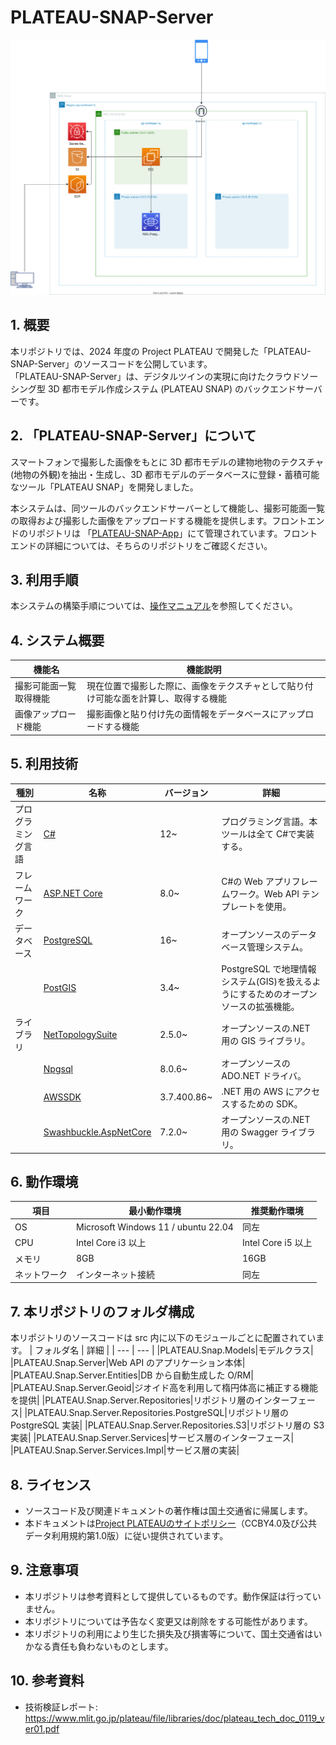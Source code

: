 # PLATEAU-SNAP-Server
![アーキテクチャ](./docs/images/architectur.drawio.svg)

## 1. 概要

本リポジトリでは、2024 年度の Project PLATEAU で開発した「PLATEAU-SNAP-Server」のソースコードを公開しています。  
「PLATEAU-SNAP-Server」は、デジタルツインの実現に向けたクラウドソーシング型 3D 都市モデル作成システム (PLATEAU SNAP) のバックエンドサーバーです。

## 2. 「PLATEAU-SNAP-Server」について

スマートフォンで撮影した画像をもとに 3D 都市モデルの建物地物のテクスチャ(地物の外観)を抽出・生成し、3D 都市モデルのデータベースに登録・蓄積可能なツール「PLATEAU SNAP」を開発しました。

本システムは、同ツールのバックエンドサーバーとして機能し、撮影可能面一覧の取得および撮影した画像をアップロードする機能を提供します。フロントエンドのリポジトリは 「[PLATEAU-SNAP-App](https://github.com/Project-PLATEAU/PLATEAU-SNAP-App)」にて管理されています。フロントエンドの詳細については、そちらのリポジトリをご確認ください。

## 3. 利用手順

本システムの構築手順については、[操作マニュアル](https://project-plateau.github.io/PLATEAU-SNAP-Server/index.html)を参照してください。

## 4. システム概要

| 機能名                 | 機能説明                                                                             |
| ---------------------- | ------------------------------------------------------------------------------------ |
| 撮影可能面一覧取得機能 | 現在位置で撮影した際に、画像をテクスチャとして貼り付け可能な面を計算し、取得する機能 |
| 画像アップロード機能   | 撮影画像と貼り付け先の面情報をデータベースにアップロードする機能                     |

## 5. 利用技術

| 種別               | 名称                                                                                | バージョン  | 詳細                                                                                 |
| ------------------ | ----------------------------------------------------------------------------------- | ----------- | ------------------------------------------------------------------------------------ |
| プログラミング言語 | [C#](https://learn.microsoft.com/ja-jp/dotnet/csharp/)                              | 12~         | プログラミング言語。本ツールは全て C#で実装する。                                    |
| フレームワーク     | [ASP.NET Core](https://learn.microsoft.com/ja-jp/aspnet/core/?view=aspnetcore-8.0)  | 8.0~        | C#の Web アプリフレームワーク。Web API テンプレートを使用。                          |
| データベース       | [PostgreSQL](https://GitHub.com/postgres)                                           | 16~         | オープンソースのデータベース管理システム。                                           |
|                    | [PostGIS](https://GitHub.com/postgis)                                               | 3.4~        | PostgreSQL で地理情報システム(GIS)を扱えるようにするためのオープンソースの拡張機能。 |
| ライブラリ         | [NetTopologySuite](https://github.com/NetTopologySuite/NetTopologySuite)            | 2.5.0~      | オープンソースの.NET 用の GIS ライブラリ。                                           |
|                    | [Npgsql](https://github.com/npgsql/npgsql)                                          | 8.0.6~      | オープンソースの ADO.NET ドライバ。                                                  |
|                    | [AWSSDK](https://www.nuget.org/packages?q=id%3AAWSSDK%20owner%3Aawsdotnet)          | 3.7.400.86~ | .NET 用の AWS にアクセスするための SDK。                                             |
|                    | [Swashbuckle.AspNetCore](https://github.com/domaindrivendev/Swashbuckle.AspNetCore) | 7.2.0~      | オープンソースの.NET 用の Swagger ライブラリ。                                       |

## 6. 動作環境

| 項目         | 最小動作環境                        | 推奨動作環境       |
| ------------ | ----------------------------------- | ------------------ |
| OS           | Microsoft Windows 11 / ubuntu 22.04 | 同左               |
| CPU          | Intel Core i3 以上                  | Intel Core i5 以上 |
| メモリ       | 8GB                                 | 16GB               |
| ネットワーク | インターネット接続                  | 同左               |

## 7. 本リポジトリのフォルダ構成

本リポジトリのソースコードは src 内に以下のモジュールごとに配置されています。
| フォルダ名 | 詳細 |
| --- | --- |
|PLATEAU.Snap.Models|モデルクラス|
|PLATEAU.Snap.Server|Web API のアプリケーション本体|
|PLATEAU.Snap.Server.Entities|DB から自動生成した O/RM|
|PLATEAU.Snap.Server.Geoid|ジオイド高を利用して楕円体高に補正する機能を提供|
|PLATEAU.Snap.Server.Repositories|リポジトリ層のインターフェース|
|PLATEAU.Snap.Server.Repositories.PostgreSQL|リポジトリ層の PostgreSQL 実装|
|PLATEAU.Snap.Server.Repositories.S3|リポジトリ層の S3 実装|
|PLATEAU.Snap.Server.Services|サービス層のインターフェース|
|PLATEAU.Snap.Server.Services.Impl|サービス層の実装|

## 8. ライセンス

- ソースコード及び関連ドキュメントの著作権は国土交通省に帰属します。
- 本ドキュメントは[Project PLATEAUのサイトポリシー](https://www.mlit.go.jp/plateau/site-policy/)（CCBY4.0及び公共データ利用規約第1.0版）に従い提供されています。

## 9. 注意事項

- 本リポジトリは参考資料として提供しているものです。動作保証は行っていません。
- 本リポジトリについては予告なく変更又は削除をする可能性があります。
- 本リポジトリの利用により生じた損失及び損害等について、国土交通省はいかなる責任も負わないものとします。

## 10. 参考資料

- 技術検証レポート: https://www.mlit.go.jp/plateau/file/libraries/doc/plateau_tech_doc_0119_ver01.pdf
